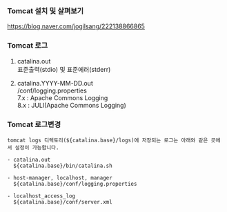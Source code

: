 
### Tomcat 설치 및 살펴보기
https://blog.naver.com/jogilsang/222138866865

### Tomcat 로그
1. catalina.out   
표준출력(stdio) 및 표준에러(stderr)   

2. catalina.YYYY-MM-DD.out   
/conf/logging.properties   
7.x : Apache Commons Logging   
8.x : JULI(Apache Commons Logging)   

### Tomcat 로그변경
```
tomcat logs 디렉토리(${catalina.base}/logs)에 저장되는 로그는 아래와 같은 곳에서 설정이 가능합니다.

- catalina.out 
  ${catalina.base}/bin/catalina.sh

- host-manager, localhost, manager
  ${catalina.base}/conf/logging.properties

- localhost_access_log
  ${catalina.base}/conf/server.xml
```
